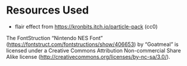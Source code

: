 # Resources Used
- flair effect from https://kronbits.itch.io/particle-pack (cc0)

The FontStruction “Nintendo NES Font” (https://fontstruct.com/fontstructions/show/406653) by “Goatmeal” is licensed under a Creative Commons Attribution Non-commercial Share Alike license (http://creativecommons.org/licenses/by-nc-sa/3.0/).
